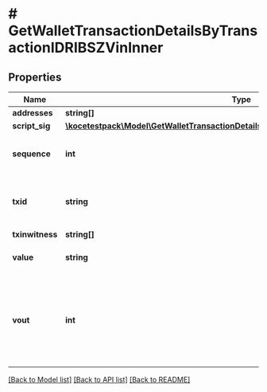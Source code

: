 # # GetWalletTransactionDetailsByTransactionIDRIBSZVinInner

## Properties

Name | Type | Description | Notes
------------ | ------------- | ------------- | -------------
**addresses** | **string[]** |  |
**script_sig** | [**\kocetestpack\Model\GetWalletTransactionDetailsByTransactionIDRIBSZVinInnerScriptSig**](GetWalletTransactionDetailsByTransactionIDRIBSZVinInnerScriptSig.md) |  |
**sequence** | **int** | Represents the script sequence number. |
**txid** | **string** | Represents the reference transaction identifier. |
**txinwitness** | **string[]** |  | [optional]
**value** | **string** | Defines the specific amount. |
**vout** | **int** | It refers to the index of the output address of this transaction. The index starts from 0. |

[[Back to Model list]](../../README.md#models) [[Back to API list]](../../README.md#endpoints) [[Back to README]](../../README.md)
